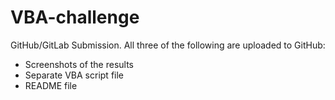 # VBA-challenge

GitHub/GitLab Submission. All three of the following are uploaded to GitHub:
- Screenshots of the results
- Separate VBA script file
- README file
